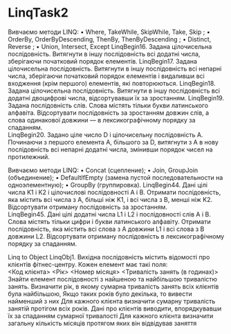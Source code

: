 # LinqTask2

Вивчаємо методи LINQ: 
 • Where, TakeWhile, SkipWhile, Take, Skip ; 
• OrderBy, OrderByDescending, ThenBy, ThenByDescending ; 
• Distinct, Reverse ; 
• Union, Intersect, Except 
LinqBegin16. Задана цілочисельна послідовність. Витягнути в іншу послідовність всі додатні числа, зберігаючи початковий порядок елементів.
LinqBegin17. Задана цілочисельна послідовність. Витягнути в іншу послідовність всі непарні числа, зберігаючи початковий порядок елементів і видаливши всі входження (крім першого) елементів, які повторюються. 
LinqBegin18. Задана цілочисельна послідовність. Витягнути в іншу послідовність всі додатні двоцифрові числа, відсортувавши їх за зростанням. 
 LinqBegin19. Задана послідовність слів. Слова містять тільки букви латинського алфавіта. Відсортувати послідовність за зростанням довжин слів, а слова одинакової довжини — в лексикографічному порядку за спаданням.  
LinqBegin20. Задано ціле число D і цілочисельну послідовність A. Починаючи з першого елемента A, більшого за D, витягнути з A в нову послідовність всі непарні додатні числа, змінивши порядок чисел на протилежний.

Вивчаємо методи LINQ: 
 • Concat (сцепление); 
• Join, GroupJoin (объединение); 
• DefaultIfEmpty (замена пустой последовательности на одноэлементную); 
• GroupBy (группировка). 
LinqBegin44. Дані цілі числа K1 і K2 і цілочислові послідовності A і B. Отримати послідовність, яка містить всі числа з A, більші ніж K1, і всі числа з B, менші ніж K2. Відсортувати отриману послідовність за зростанням.  
LinqBegin45. Дані цілі додатні числа L1 і L2 і послідовності слів A і B. Слова містять тільки цифри і букви латинського алфавіту. Отримати послідовність, яка містить всі слова з A довжини L1 і всі слова з B довжини L2. Відсортувати отриману послідовність в лексикографічному порядку за спаданням.

Linq to Object
LinqObj1. Вихідна послідовність містить відомості про клієнтів фітнес-центру. Кожен елемент має такі поля:  
<Код клієнта> <Рік> <Номер місяця> <Тривалість занять (в годинах)> 
Знайти елемент послідовності з найшеною  та найбільшою тривалістю занять. 
Визначити рік, в якому сумарна тривалість занять всіх клієнтів була найбільшою, Якщо таких років було декілька, то вивести найменший з них
Для кажного клієнта визначити сумарну тривалість занятій протігом всіх років. Дані про клієнтів виводити, впорядкувавши їх за спаданням сумарної тривалості 
Для кажного клієнта  визначити загальну кількість  місяців протягом яких він відвідував заняття
